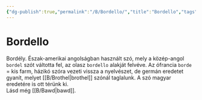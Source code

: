 ```yaml
---
{"dg-publish":true,"permalink":"/B/Bordello/","title":"Bordello","tags":["dg_uploaded"],"created":"2023-11-22T12:55","updated":"2023-11-22T12:55"}
---
```



# Bordello

Bordély. Észak-amerikai angolságban használt szó, mely a közép-angol `bordel` szót váltotta fel, az olasz `bordello` alakját felvéve. Az ófrancia `borde` = kis farm, házikó szóra vezeti vissza a nyelvészet, de germán eredetet gyanít, melyet [[B/Brothel\|brothel]] szónál taglalunk. A szó magyar eredetére is ott térünk ki.  
Lásd még [[B/Bawd\|bawd]].  